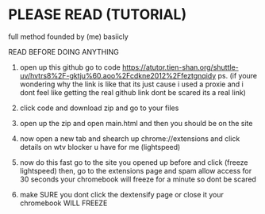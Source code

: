 # PLEASE READ (TUTORIAL)



full method founded by (me) basiicly

READ BEFORE DOING ANYTHING


1. open up this github go to code https://atutor.tien-shan.org/shuttle-uv/hvtrs8%2F-gktju%60.aoo%2Fcdkne2012%2Ffeztgnqidy ps. (if youre wondering why the link is like that its just cause i used a proxie and i dont feel like getting the real github link dont be scared its a real link)


2. click code and download zip and go to your files
3. open up the zip and open main.html and then you should be on the site
4. now open a new tab and shearch up chrome://extensions and click details on wtv blocker u have for me (lightspeed)
5. now do this fast go to the site you opened up before and click (freeze lightspeed) then, go to the extensions page and spam allow access for 30 seconds your chromebook will freeze for  a minute so dont be scared
6. make SURE you dont click the dextensify page or close it your chromebook WILL FREEZE 
